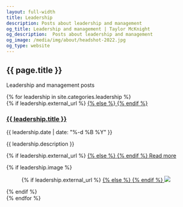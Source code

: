 ```yaml
---
layout: full-width
title: Leadership
description: Posts about leadership and management
og_title: Leadership and management | Taylor McKnight
og_description:  Posts about leadership and management
og_image: /media/img/about/headshot-2022.jpg
og_type: website
---
```

<section class="grid page-header">
	<div class="full-width">
		<h1>{{ page.title }}</h1>
		<p>Leadership and management posts</p>
	</div>
</section>
<section class="stripe-section-2">
	<section class="grid-wrapper feed">
		{% for leadership in site.categories.leadership %}
		<article>
			<figcaption>
				{% if leadership.external_url %}
				<a href="{{ leadership.external_url }}">
				{% else %}
				<a href="{{ leadership.url }}">
				{% endif %}
				<h3>
					{{ leadership.title }}
				</h3>
				</a>
				<p class="label">{{ leadership.date | date: "%-d %B %Y" }}</p>
				<p class="description">{{ leadership.description }}</p>
				<p>
				{% if leadership.external_url %}
				<a href="{{ leadership.external_url }}">
				{% else %}
				<a href="{{ leadership.url }}">
				{% endif %}
				Read more
				</a>
				</p>
			</figcaption>
			{% if leadership.image %}
			<figure>
				{% if leadership.external_url %}
				<a href="{{ leadership.external_url }}">
				{% else %}
				<a href="{{ leadership.url }}">
				{% endif %}
				<img src="{{ leadership.image }}" />
				</a>
			</figure>
			{% endif %}
		</article>
		{% endfor %}
	</section>
</section>
